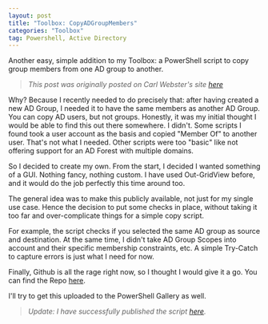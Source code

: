 ```yaml
---
layout: post
title: "Toolbox: CopyADGroupMembers"
categories: "Toolbox"
tag: Powershell, Active Directory
---
```

Another easy, simple addition to my Toolbox: a PowerShell script to copy group members from one AD group to another.

> *This post was originally posted on Carl Webster's site [here](https://carlwebster.com/bart-jacobss-toolbox-copyadgroupmembers/)*

Why? Because I recently needed to do precisely that: after having created a new AD Group, I needed it to have the same members as another AD Group. You can copy AD users, but not groups. Honestly, it was my initial thought I would be able to find this out there somewhere. I didn't. Some scripts I found took a user account as the basis and copied "Member Of" to another user. That's not what I needed. Other scripts were too "basic" like not offering support for an AD Forest with multiple domains.

So I decided to create my own. From the start, I decided I wanted something of a GUI. Nothing fancy, nothing custom. I have used Out-GridView before, and it would do the job perfectly this time around too.

The general idea was to make this publicly available, not just for my single use case. Hence the decision to put some checks in place, without taking it too far and over-complicate things for a simple copy script.

For example, the script checks if you selected the same AD group as source and destination. At the same time, I didn't take AD Group Scopes into account and their specific membership constraints, etc. A simple Try-Catch to capture errors is just what I need for now.

Finally, Github is all the rage right now, so I thought I would give it a go.
You can find the Repo [here](https://github.com/Cloudsparkle/CopyADGroupMembers).

I'll try to get this uploaded to the PowerShell Gallery as well.
> *Update: I have successfully published the script [here](https://www.powershellgallery.com/packages/CopyADGroupMembers/1.0).*
